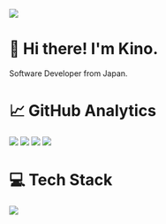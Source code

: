 ![](https://komarev.com/ghpvc/?username=kino-puehddby&color=blue&style=flat&label=Profile+Views)

# 👋 Hi there! I'm Kino.

Software Developer from Japan.

# 📈 GitHub Analytics

[![](https://raw.githubusercontent.com/kino-puehddby/kino-puehddby/main/profile-summary-card-output/nord_dark/0-profile-details.svg)](https://github.com/vn7n24fzkq/github-profile-summary-cards)
[![](https://raw.githubusercontent.com/kino-puehddby/kino-puehddby/main/profile-summary-card-output/nord_dark/1-repos-per-language.svg)](https://github.com/vn7n24fzkq/github-profile-summary-cards)
[![](https://raw.githubusercontent.com/kino-puehddby/kino-puehddby/main/profile-summary-card-output/nord_dark/2-most-commit-language.svg)](https://github.com/vn7n24fzkq/github-profile-summary-cards)
[![](https://raw.githubusercontent.com/kino-puehddby/kino-puehddby/main/profile-summary-card-output/nord_dark/3-stats.svg)](https://github.com/vn7n24fzkq/github-profile-summary-cards)

# 💻 Tech Stack

<!-- ![](https://img.shields.io/badge/dynamic/yaml?style=flat&logo=<LOGO>&label=<LABEL>&color=<COLOR>) -->

![](https://img.shields.io/endpoint?style=flat&logo=swift&label=Swift)

